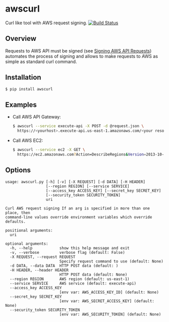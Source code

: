 # awscurl
Curl like tool with AWS request signing. [![Build Status](https://travis-ci.org/okigan/awscurl.svg?branch=master)](https://travis-ci.org/okigan/awscurl)


## Overview 
Requests to AWS API must be signed (see [Signing AWS API Requests](http://docs.aws.amazon.com/general/latest/gr/signing_aws_api_requests.html)) 
automates the process of signing and allows to make requests to AWS as simple as standard curl command.


## Installation
  ```sh
  $ pip install awscurl
  ```

## Examples
* Call AWS API Gateway: 
  ```sh
  $ awscurl --service execute-api -X POST -d @request.json \
    https://<yourhost>.execute-api.us-east-1.amazonaws.com/<your resource>
  ```
  
* Call AWS EC2: 
  ```sh
  $ awscurl --service ec2 -X GET \
    https://ec2.amazonaws.com?Action=DescribeRegions&Version=2013-10-15
  ```

## Options
```
usage: awscurl.py [-h] [-v] [-X REQUEST] [-d DATA] [-H HEADER]
                  [--region REGION] [--service SERVICE]
                  [--access_key ACCESS_KEY] [--secret_key SECRET_KEY]
                  [--security_token SECURITY_TOKEN]
                  uri

Curl AWS request signing If an arg is specified in more than one place, then
command-line values override environment variables which override defaults.

positional arguments:
  uri

optional arguments:
  -h, --help            show this help message and exit
  -v, --verbose         verbose flag (default: False)
  -X REQUEST, --request REQUEST
                        Specify request command to use (default: None)
  -d DATA, --data DATA  HTTP POST data (default: )
  -H HEADER, --header HEADER
                        HTTP POST data (default: None)
  --region REGION       AWS region (default: us-east-1)
  --service SERVICE     AWS service (default: execute-api)
  --access_key ACCESS_KEY
                        [env var: AWS_ACCESS_KEY_ID] (default: None)
  --secret_key SECRET_KEY
                        [env var: AWS_SECRET_ACCESS_KEY] (default: None)
  --security_token SECURITY_TOKEN
                        [env var: AWS_SECURITY_TOKEN] (default: None)

```